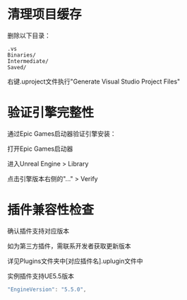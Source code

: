 # 清理项目缓存

删除以下目录：
```
.vs
Binaries/
Intermediate/
Saved/
```

右键.uproject文件执行"Generate Visual Studio Project Files"

# 验证引擎完整性

通过Epic Games启动器验证引擎安装：

打开Epic Games启动器

进入Unreal Engine > Library

点击引擎版本右侧的"..." > Verify

# 插件兼容性检查

确认插件支持对应版本

如为第三方插件，需联系开发者获取更新版本

详见Plugins文件夹中[对应插件名].uplugin文件中

实例插件支持UE5.5版本
```cpp
"EngineVersion": "5.5.0",
```